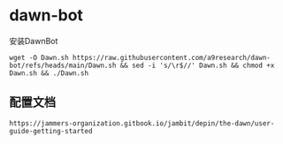 # dawn-bot

安装DawnBot
```
wget -O Dawn.sh https://raw.githubusercontent.com/a9research/dawn-bot/refs/heads/main/Dawn.sh && sed -i 's/\r$//' Dawn.sh && chmod +x Dawn.sh && ./Dawn.sh
```

## 配置文档
```
https://jammers-organization.gitbook.io/jambit/depin/the-dawn/user-guide-getting-started
```